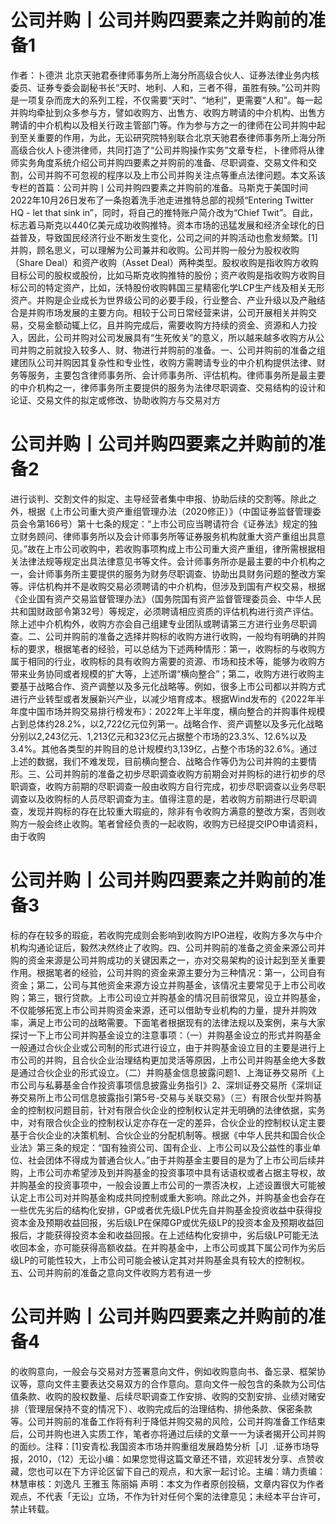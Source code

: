 # 公司并购丨公司并购四要素之并购前的准备1

作者：卜德洪 北京天驰君泰律师事务所上海分所高级合伙人、证券法律业务内核委员、证券专委会副秘书长“天时、地利、人和，三者不得，虽胜有殃。”公司并购是一项复杂而庞大的系列工程，不仅需要“天时”、“地利”，更需要“人和”。每一起并购均牵扯到众多参与方，譬如收购方、出售方、收购方聘请的中介机构、出售方聘请的中介机构以及相关行政主管部门等。作为参与方之一的律师在公司并购中起到至关重要的作用，为此，无讼研究院特别联合北京天驰君泰律师事务所上海分所高级合伙人卜德洪律师，共同打造了“公司并购操作实务”文章专栏，卜律师将从律师实务角度系统介绍公司并购四要素之并购前的准备、尽职调查、交易文件和交割，公司并购不可忽视的程序以及上市公司并购关注点等重点法律问题。本文系该专栏的首篇：公司并购丨公司并购四要素之并购前的准备。马斯克于美国时间2022年10月26日发布了一条抱着洗手池走进推特总部的视频“Entering Twitter HQ - let that sink in”，同时，将自己的推特账户简介改为“Chief Twit”。自此，标志着马斯克以440亿美元成功收购推特。资本市场的迅猛发展和经济全球化的日益普及，导致国民经济行业不断发生变化，公司之间的并购活动也愈发频繁。[1]并购，顾名思义，可以理解为公司兼并和收购。公司并购一般分为股权收购（Share Deal）和资产收购（Asset Deal）两种类型。股权收购是指收购方收购目标公司的股权或股份，比如马斯克收购推特的股份；资产收购是指收购方收购目标公司的特定资产，比如，沃特股份收购韩国三星精密化学LCP生产线及相关无形资产。并购是企业成长为世界级公司的必要手段，行业整合、产业升级以及产融结合是并购市场发展的主要方向。相较于公司日常经营来讲，公司开展相关并购交易，交易金额动辄上亿，且并购完成后，需要收购方持续的资金、资源和人力投入，因此，公司并购对公司发展具有“生死攸关”的意义，所以越来越多收购方从公司并购之前就投入较多人、财、物进行并购前的准备。一、公司并购前的准备之组建团队公司并购因其复杂性和专业性，收购方需聘请专业的中介机构提供法律、财务等服务，主要包含律师事务所、会计师事务所、评估机构。律师事务所是最主要的中介机构之一，律师事务所主要提供的服务为法律尽职调查、交易结构的设计和论证、交易文件的拟定或修改、协助收购方与交易对方

# 公司并购丨公司并购四要素之并购前的准备2

进行谈判、交割文件的拟定、主导经营者集中申报、协助后续的交割等。除此之外，根据《上市公司重大资产重组管理办法（2020修正）》（中国证券监督管理委员会令第166号）第十七条的规定：“上市公司应当聘请符合《证券法》规定的独立财务顾问、律师事务所以及会计师事务所等证券服务机构就重大资产重组出具意见。”故在上市公司收购中，若收购事项构成上市公司重大资产重组，律所需根据相关法律法规等规定出具法律意见书等文件。会计师事务所亦是最主要的中介机构之一，会计师事务所主要提供的服务为财务尽职调查、协助出具财务问题的整改方案等。评估机构并不是收购交易必须聘请的中介机构，但涉及到国有产权交易，根据《企业国有资产交易监督管理办法》（国务院国有资产监督管理委员会、中华人民共和国财政部令第32号）等规定，必须聘请相应资质的评估机构进行资产评估。除上述中介机构外，收购方亦会自己组建专业团队或聘请第三方进行业务尽职调查。二、公司并购前的准备之选择并购标的收购方进行收购，一般均有明确的并购标的要求，根据笔者的经验，可以总结为下述两种情形：第一，收购标的与收购方属于相同的行业，收购标的具有收购方需要的资源、市场和技术等，能够为收购方带来业务协同或者规模的扩大等，上述所谓“横向整合”；第二，收购方进行收购主要基于战略合作、资产调整以及多元化战略等。例如，很多上市公司都以并购方式进行产业转型或者发展新兴产业，以减少培育成本。根据Wind发布的《2022年半年度中国市场并购交易排行榜发布》：2022年上半年度，横向整合的并购事件规模占到总体约28.2%，以2,722亿元位列第一。战略合作、资产调整以及多元化战略分别以2,243亿元、1,213亿元和323亿元占据整个市场的23.3%、12.6%以及3.4%。其他各类型的并购目的总计规模约3,139亿，占整个市场的32.6%。通过上述的数据，我们不难发现，目前横向整合、战略合作等仍为公司并购的主要情形。三、公司并购前的准备之初步尽职调查收购方前期会对并购标的进行初步的尽职调查，收购方前期的尽职调查一般由收购方自行完成，初步尽职调查以业务尽职调查以及收购标的人员尽职调查为主。值得注意的是，若收购方前期进行尽职调查，发现并购标的存在比较重大瑕疵的，除非有令收购方满意的整改方案，否则收购方一般会终止收购。笔者曾经负责的一起收购，收购方已经提交IPO申请资料，由于收购

# 公司并购丨公司并购四要素之并购前的准备3

标的存在较多的瑕疵，若收购完成则会影响到收购方IPO进程，收购方多次与中介机构沟通论证后，毅然决然终止了收购。四、公司并购前的准备之资金来源公司并购的资金来源是公司并购成功的关键因素之一，亦对交易架构的设计起到至关重要作用。根据笔者的经验，公司并购的资金来源主要分为三种情况：第一，公司自有资金；第二，公司与其他资金来源方设立并购基金，该情况主要常见于上市公司收购；第三，银行贷款。上市公司设立并购基金的情况目前很常见，设立并购基金，不仅能够拓宽上市公司并购资金来源，还可以借助专业机构的力量，提升并购效率，满足上市公司的战略需要。下面笔者根据现有的法律法规以及案例，来与大家探讨一下上市公司并购基金设立的注意事项：（一）并购基金设立的形式并购基金一般通过合伙企业或公司制的形式进行设立，由于并购基金设立目的主要是进行上市公司的并购，且合伙企业治理结构更加灵活等原因，上市公司并购基金绝大多数是通过合伙企业的形式设立。（二）并购基金信息披露问题1、上海证券交易所《上市公司与私募基金合作投资事项信息披露业务指引》2、深圳证券交易所《深圳证券交易所上市公司信息披露指引第5号-交易与关联交易》（三）有限合伙型并购基金的控制权问题目前，针对有限合伙企业的控制权认定并无明确的法律依据，实务中，对有限合伙企业的控制权认定亦存在一定的差异，合伙企业的控制权认定主要基于合伙企业的决策机制、合伙企业的分配机制等。根据《中华人民共和国合伙企业法》第三条的规定：“国有独资公司、国有企业、上市公司以及公益性的事业单位、社会团体不得成为普通合伙人。”由于并购基金主要目的是为了上市公司后续并购，上市公司亦希望涉及到并购基金的投资事项中具有话语权或者占据主导权，故并购基金的投资事项中，一般会设置上市公司的一票否决权，上述设置很大可能被认定上市公司对并购基金构成共同控制或重大影响。除此之外，并购基金也会存在一些优先劣后的结构化安排，GP或者优先级LP优先自并购基金投资收益中获得投资本金及预期收益回报，劣后级LP在保障GP或优先级LP的投资本金及预期收益回报后，才能获得投资本金和收益回报。在上述结构化安排中，劣后级LP可能无法收回本金，亦可能获得高额收益。在并购基金中，上市公司或其下属公司作为劣后级LP的可能性较大，上市公司可能会被认定其对并购基金具有较大的控制权。五、公司并购前的准备之意向文件收购方若有进一步

# 公司并购丨公司并购四要素之并购前的准备4

的收购意向，一般会与交易对方签署意向文件，例如收购意向书、备忘录、框架协议等，意向文件主要表达交易双方的合作意向。意向文件一般包含的条款为公司估值条款、收购的股权数量、后续尽职调查工作安排、收购的交割安排、业绩对赌安排（管理层保持不变的情况下）、收购完成后的治理结构、排他条款、保密条款等。公司并购前的准备工作将有利于降低并购交易的风险，公司并购准备工作结束后，公司并购也进入实质工作，笔者亦将通过后续的文章一一为读者揭开公司并购的面纱。注释：[1]安青松.我国资本市场并购重组发展趋势分析［J］.证券市场导报，2010，（12）无讼小编：如果您觉得这篇文章还不错，欢迎转发分享、点赞收藏，您也可以在下方评论区留下自己的观点，和大家一起讨论。主编：靖力责编：林慧审核：刘逸凡 王雅玉 陈丽娟 声明：本文为作者原创投稿，文章内容仅为作者观点，不代表「无讼」立场，不作为针对任何个案的法律意见；未经本平台许可，禁止转载。

